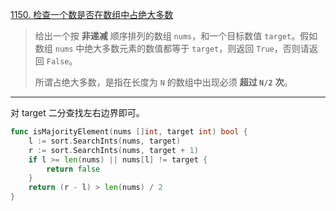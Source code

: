 [1150. 检查一个数是否在数组中占绝大多数](https://leetcode.cn/problems/check-if-a-number-is-majority-element-in-a-sorted-array/)

> 给出一个按 **非递减** 顺序排列的数组 `nums`，和一个目标数值 `target`。假如数组 `nums` 中绝大多数元素的数值都等于 `target`，则返回 `True`，否则请返回 `False`。
>
> 所谓占绝大多数，是指在长度为 `N` 的数组中出现必须 **超过 `N/2`** **次**。

---

对 target 二分查找左右边界即可。

```go
func isMajorityElement(nums []int, target int) bool {
    l := sort.SearchInts(nums, target)
    r := sort.SearchInts(nums, target + 1)
    if l >= len(nums) || nums[l] != target {
        return false
    }
    return (r - l) > len(nums) / 2
}
```

